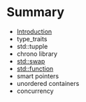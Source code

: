 # Summary

* [Introduction](README.md)
* type\_traits
* std::tupple
* chrono library
* [std::swap](stdswap.md)
* [std::function](stdfunction.md)
* smart pointers
* unordered containers 
* concurrency

